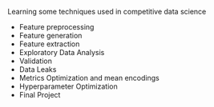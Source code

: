 Learning some techniques used in competitive data science
* Feature preprocessing
* Feature generation
* Feature extraction
* Exploratory Data Analysis
* Validation
* Data Leaks
* Metrics Optimization and mean encodings
* Hyperparameter Optimization
* Final Project

